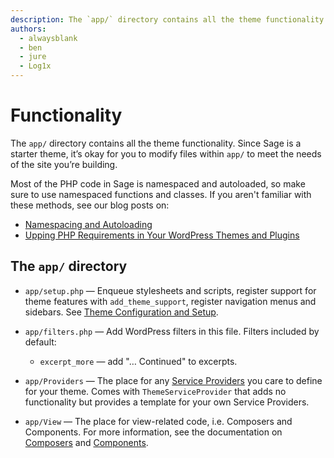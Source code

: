 ```yaml
---
description: The `app/` directory contains all the theme functionality. Since Sage is a starter theme, it’s okay for you to modify files within `app/` to meet the needs of the site you’re building.
authors:
  - alwaysblank
  - ben
  - jure
  - Log1x
---
```


# Functionality

The `app/` directory contains all the theme functionality. Since Sage is a starter theme, it’s okay for you to modify files within `app/` to meet the needs of the site you’re building.

Most of the PHP code in Sage is namespaced and autoloaded, so make sure to use namespaced functions and classes. If you aren't familiar with these methods, see our blog posts on:

* [Namespacing and Autoloading](/namespacing-and-autoloading/)
* [Upping PHP Requirements in Your WordPress Themes and Plugins](/upping-php-requirements-in-your-wordpress-themes-and-plugins/)

## The `app/` directory

- `app/setup.php` — Enqueue stylesheets and scripts, register support for theme features with `add_theme_support`, register navigation menus and sidebars. 
    See [Theme Configuration and Setup](configuration.md).

- `app/filters.php` — Add WordPress filters in this file. 
    Filters included by default:
  - `excerpt_more` — add "… Continued" to excerpts.

- `app/Providers` — The place for any [Service Providers](https://laravel.com/docs/8.x/providers) you care to define for your theme.
    Comes with `ThemeServiceProvider` that adds no functionality but provides a template for your own Service Providers.
    
- `app/View` — The place for view-related code, i.e. Composers and Components.
    For more information, see the documentation on [Composers](composers.md) and [Components](components.md).
